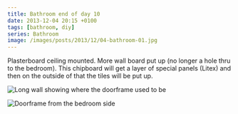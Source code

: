 ```yaml
---
title: Bathroom end of day 10
date: 2013-12-04 20:15 +0100
tags: [bathroom, diy]
series: Bathroom
image: /images/posts/2013/12/04-bathroom-01.jpg
---
```


Plasterboard ceiling mounted. More wall board put up (no longer a hole thru to the bedroom). This chipboard will get a layer of special panels (Litex) and then on the outside of that the tiles will be put up.

![Long wall showing where the doorframe used to be](/images/posts/2013/12/04-bathroom-01.jpg)

![Doorframe from the bedroom side](/images/posts/2013/12/04-bathroom-02.jpg)
